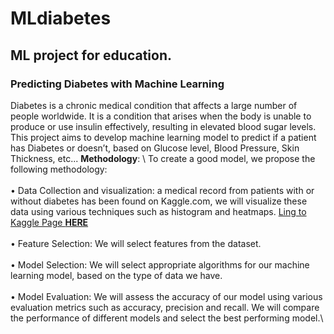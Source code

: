 # MLdiabetes
## ML project for education.

### Predicting Diabetes with Machine Learning
  Diabetes is a chronic medical condition that affects a large number of people worldwide. 
  It is a condition that arises when the body is unable to produce or use insulin effectively, 
  resulting in elevated blood sugar levels. 
  This project aims to develop machine learning model to predict if a patient has Diabetes 
  or doesn’t, based on Glucose level, Blood Pressure, Skin Thickness, etc...
    **Methodology**: \ 
        To create a good model, we propose the following methodology: \
        \
            • Data Collection and visualization: a medical record from patients with or 
            without diabetes has been found on Kaggle.com, we will visualize these 
            data using various techniques such as histogram and heatmaps.
            [Ling to Kaggle Page **HERE**](https://www.kaggle.com/datasets/akshaydattatraykhare/diabetes-dataset) \
            \
            • Feature Selection: We will select features from the dataset.\
            \
            • Model Selection: We will select appropriate algorithms for our machine 
            learning model, based on the type of data we have.\
            \
            • Model Evaluation: We will assess the accuracy of our model using 
            various evaluation metrics such as accuracy, precision and recall. We will 
            compare the performance of different models and select the best 
            performing model.\
